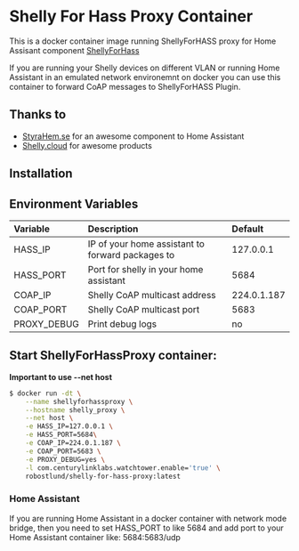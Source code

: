 # Shelly For Hass Proxy Container
This is a docker container image running ShellyForHASS proxy for Home Assisant component [ShellyForHass](https://github.com/StyraHem/ShellyForHASS)

If you are running your Shelly devices on different VLAN or running Home Assistant in an emulated network environemnt on docker you can use this container to forward CoAP messages to ShellyForHASS Plugin.

## Thanks to
- [StyraHem.se](https://www.styrahem.se/c/126/shelly) for an awesome component to Home Assistant
- [Shelly.cloud](https://shelly.cloud) for awesome products

## Installation

## Environment Variables
| Variable | Description | Default |
| :--- | :--- | :---  |
| HASS_IP | IP of your home assistant to forward packages to | 127.0.0.1 |
| HASS_PORT | Port for shelly in your home assistant | 5684|
| COAP_IP | Shelly CoAP multicast address | 224.0.1.187 |
| COAP_PORT | Shelly CoAP multicast port | 5683 |
| PROXY_DEBUG | Print debug logs | no |


## Start ShellyForHassProxy container:
**Important to use --net host**

```sh
$ docker run -dt \
    --name shellyforhassproxy \
    --hostname shelly_proxy \
    --net host \
    -e HASS_IP=127.0.0.1 \
    -e HASS_PORT=5684\
    -e COAP_IP=224.0.1.187 \
    -e COAP_PORT=5683 \
    -e PROXY_DEBUG=yes \
    -l com.centurylinklabs.watchtower.enable='true' \
    robostlund/shelly-for-hass-proxy:latest
```

### Home Assistant
If you are running Home Assistant in a docker container with network mode bridge, then you need to set HASS_PORT to like 5684 and add port to your Home Assistant container like: 5684:5683/udp